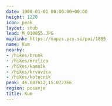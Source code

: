 ```yaml
---
date: 1900-01-01 00:00:00+00:00
height: 1220
icon: peak
layout: stub
lead: M_010055.JPG
maplink: https://mapzs.pzs.si/poi/1085
name: Kum
nearby:
- /hikes/brunk
- /hikes/mrzlica
- /hikes/kamnik
- /hikes/krvavica
- /hikes/kotecnik
peak: 46.087612,15.072366
region: posavje
title: Kum
---
```


